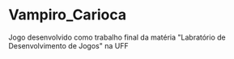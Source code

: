 # Vampiro_Carioca
 Jogo desenvolvido como trabalho final da matéria "Labratório de Desenvolvimento de Jogos" na UFF
